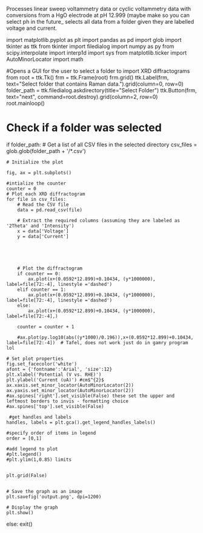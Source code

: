 Processes linear sweep voltammetry data or cyclic voltammetry data with conversions from a HgO electrode at pH 12.999 (maybe make so you can select ph in the future_
selects all data from a folder given they are labelled voltage and current.

import matplotlib.pyplot as plt
import pandas as pd
import glob
import tkinter as ttk
from tkinter import filedialog
import numpy as py
from scipy.interpolate import interp1d
import sys
from matplotlib.ticker import AutoMinorLocator
import math

    

#Opens a GUI for the user to select a folder to import XRD diffractograms from
root = ttk.Tk()
frm = ttk.Frame(root)
frm.grid()
ttk.Label(frm, text="Select folder that contains Raman data.").grid(column=0, row=0)
folder_path = ttk.filedialog.askdirectory(title="Select Folder")
ttk.Button(frm, text="next", command=root.destroy).grid(column=2, row=0)
root.mainloop()

# Check if a folder was selected
if folder_path:
    # Get a list of all CSV files in the selected directory
    csv_files = glob.glob(folder_path + '/*.csv')

    # Initialize the plot
    
    fig, ax = plt.subplots()
    
    #intialize the counter
    counter = 0
    # Plot each XRD diffractogram
    for file in csv_files:
        # Read the CSV file
        data = pd.read_csv(file)

        # Extract the required columns (assuming they are labeled as '2Theta' and 'Intensity')
        x = data['Voltage']
        y = data['Current']
        
 
        
        

        # Plot the diffractogram
        if counter == 0:
            ax.plot(x+(0.0592*12.899)+0.10434, (y*1000000), label=file[72:-4], linestyle ='dashed')
        elif counter == 1:
            ax.plot(x+(0.0592*12.899)+0.10434, (y*1000000), label=file[72:-4], linestyle ='dashed')
        else:
            ax.plot(x+(0.0592*12.899)+0.10434, (y*1000000), label=file[72:-4],)
        
        counter = counter + 1
            
        #ax.plot(py.log10(abs((y*1000)/0.196)),x+(0.0592*12.899)+0.10434, label=file[72:-4])  # Tafel, does not work just do in gamry program lol

    # Set plot properties
    fig.set_facecolor('white')
    afont = {'fontname':'Arial', 'size':12}
    plt.xlabel('Potential (V vs. RHE)')
    plt.ylabel('Current (uA)') #cm$^{2}$
    ax.xaxis.set_minor_locator(AutoMinorLocator(2))
    ax.yaxis.set_minor_locator(AutoMinorLocator(2))
    #ax.spines['right'].set_visible(False) these set the upper and leftmost borders to invis - formatting choice
    #ax.spines['top'].set_visible(False)
    
     #get handles and labels
    handles, labels = plt.gca().get_legend_handles_labels()

    #specify order of items in legend
    order = [0,1]

    #add legend to plot
    #plt.legend()
    #plt.ylim(1,0.85) limits
    
    
    plt.grid(False)
    

    # Save the graph as an image
    plt.savefig('output.png', dpi=1200)

    # Display the graph
    plt.show()
else:
    exit()
